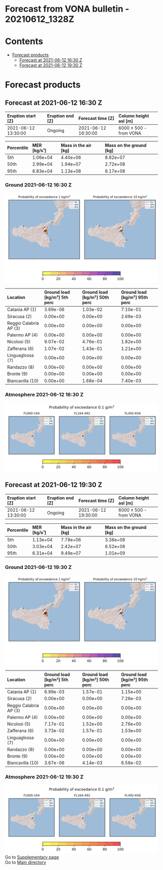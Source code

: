 
Forecast from VONA bulletin - 20210612_1328Z
============================================

Contents
========

* [Forecast products](#forecast-products)
	* [Forecast at 2021-06-12 16:30 Z](#forecast-at-2021-06-12-1630-z)
	* [Forecast at 2021-06-12 19:30 Z](#forecast-at-2021-06-12-1930-z)

# Forecast products

## Forecast at 2021-06-12 16:30 Z
  

|Eruption start [Z]|Eruption end [Z]|Forecast time [Z]|Column height asl [m]|
| :--- | :--- | :--- | :--- |
|2021-06-12 13:30:00|Ongoing|2021-06-12 16:30:00|6000 ± 500 - from VONA|
  
  

|Percentile|MER [kg/s¹]|Mass in the air [kg]|Mass on the ground [kg]|
| :--- | :--- | :--- | :--- |
|5th|1.06e+04|4.40e+06|8.82e+07|
|50th|2.99e+04|1.94e+07|2.72e+08|
|95th|6.83e+04|1.13e+08|6.17e+08|
  

### Ground 2021-06-12 16:30 Z
  
![](./figures/probability_grd_2021_06_12_1630_scenario_1.png)  
  
  
  
  
  
  
  
  
  

|Location|Ground load [kg/m²] 5th perc|Ground load [kg/m²] 50th perc|Ground load [kg/m²] 95th perc|
| :--- | :--- | :--- | :--- |
|Catania AP (1)|3.69e-06|1.03e-02|7.10e-01|
|Siracusa (2)|0.00e+00|0.00e+00|2.69e-03|
|Reggio Calabria AP (3)|0.00e+00|0.00e+00|0.00e+00|
|Palermo AP (4)|0.00e+00|0.00e+00|0.00e+00|
|Nicolosi (5)|9.07e-02|4.76e-01|1.82e+00|
|Zafferana (6)|1.07e-02|1.43e-01|1.21e+00|
|Linguaglossa (7)|0.00e+00|0.00e+00|0.00e+00|
|Randazzo (8)|0.00e+00|0.00e+00|0.00e+00|
|Bronte (9)|0.00e+00|0.00e+00|0.00e+00|
|Biancavilla (10)|0.00e+00|1.68e-04|7.40e-03|
  

### Atmosphere 2021-06-12 16:30 Z
  
![](./figures/probability_air_2021_06_12_1630_scenario_1_conclev_1.png)
## Forecast at 2021-06-12 19:30 Z
  

|Eruption start [Z]|Eruption end [Z]|Forecast time [Z]|Column height asl [m]|
| :--- | :--- | :--- | :--- |
|2021-06-12 13:30:00|Ongoing|2021-06-12 19:30:00|6000 ± 500 - from VONA|
  
  

|Percentile|MER [kg/s¹]|Mass in the air [kg]|Mass on the ground [kg]|
| :--- | :--- | :--- | :--- |
|5th|1.13e+04|7.78e+06|3.38e+08|
|50th|3.03e+04|2.42e+07|6.52e+08|
|95th|6.31e+04|9.49e+07|1.01e+09|
  

### Ground 2021-06-12 19:30 Z
  
![](./figures/probability_grd_2021_06_12_1930_scenario_1.png)  
  
  
  
  
  
  
  
  
  

|Location|Ground load [kg/m²] 5th perc|Ground load [kg/m²] 50th perc|Ground load [kg/m²] 95th perc|
| :--- | :--- | :--- | :--- |
|Catania AP (1)|6.99e-03|1.57e-01|1.15e+00|
|Siracusa (2)|0.00e+00|0.00e+00|7.26e-03|
|Reggio Calabria AP (3)|0.00e+00|0.00e+00|0.00e+00|
|Palermo AP (4)|0.00e+00|0.00e+00|0.00e+00|
|Nicolosi (5)|7.17e-01|1.52e+00|2.76e+00|
|Zafferana (6)|3.73e-02|1.57e-01|1.53e+00|
|Linguaglossa (7)|0.00e+00|0.00e+00|0.00e+00|
|Randazzo (8)|0.00e+00|0.00e+00|0.00e+00|
|Bronte (9)|0.00e+00|0.00e+00|0.00e+00|
|Biancavilla (10)|3.67e-06|4.14e-03|6.56e-02|
  

### Atmosphere 2021-06-12 19:30 Z
  
![](./figures/probability_air_2021_06_12_1930_scenario_1_conclev_1.png)  
Go to [Supplementary page](Supplementary_page.md)  
Go to [Main directory](https://github.com/federicapardini/Real_time_ash_forecast)
